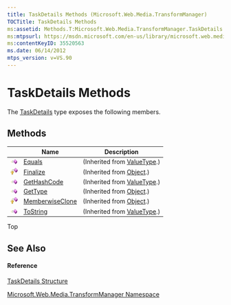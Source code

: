 ```yaml
---
title: TaskDetails Methods (Microsoft.Web.Media.TransformManager)
TOCTitle: TaskDetails Methods
ms:assetid: Methods.T:Microsoft.Web.Media.TransformManager.TaskDetails
ms:mtpsurl: https://msdn.microsoft.com/en-us/library/microsoft.web.media.transformmanager.taskdetails_methods(v=VS.90)
ms:contentKeyID: 35520563
ms.date: 06/14/2012
mtps_version: v=VS.90
---
```


# TaskDetails Methods

The [TaskDetails](taskdetails-structure-microsoft-web-media-transformmanager.md) type exposes the following members.

## Methods

||Name|Description|
|--- |--- |--- |
|![Public method](images/Hh125771.pubmethod(en-us,VS.90).gif "Public method")|[Equals](https://msdn.microsoft.com/en-us/library/2dts52z7(v=vs.90))|(Inherited from [ValueType](https://msdn.microsoft.com/en-us/library/aey3s293(v=vs.90)).)|
|![Protected method](images/Hh125771.protmethod(en-us,VS.90).gif "Protected method")|[Finalize](https://msdn.microsoft.com/en-us/library/4k87zsw7(v=vs.90))|(Inherited from [Object](https://msdn.microsoft.com/en-us/library/e5kfa45b(v=vs.90)).)|
|![Public method](images/Hh125771.pubmethod(en-us,VS.90).gif "Public method")|[GetHashCode](https://msdn.microsoft.com/en-us/library/y3509fc2(v=vs.90))|(Inherited from [ValueType](https://msdn.microsoft.com/en-us/library/aey3s293(v=vs.90)).)|
|![Public method](images/Hh125771.pubmethod(en-us,VS.90).gif "Public method")|[GetType](https://msdn.microsoft.com/en-us/library/dfwy45w9(v=vs.90))|(Inherited from [Object](https://msdn.microsoft.com/en-us/library/e5kfa45b(v=vs.90)).)|
|![Protected method](images/Hh125771.protmethod(en-us,VS.90).gif "Protected method")|[MemberwiseClone](https://msdn.microsoft.com/en-us/library/57ctke0a(v=vs.90))|(Inherited from [Object](https://msdn.microsoft.com/en-us/library/e5kfa45b(v=vs.90)).)|
|![Public method](images/Hh125771.pubmethod(en-us,VS.90).gif "Public method")|[ToString](https://msdn.microsoft.com/en-us/library/wb77sz3h(v=vs.90))|(Inherited from [ValueType](https://msdn.microsoft.com/en-us/library/aey3s293(v=vs.90)).)|

Top

## See Also

#### Reference

[TaskDetails Structure](taskdetails-structure-microsoft-web-media-transformmanager.md)

[Microsoft.Web.Media.TransformManager Namespace](microsoft-web-media-transformmanager-namespace.md)

